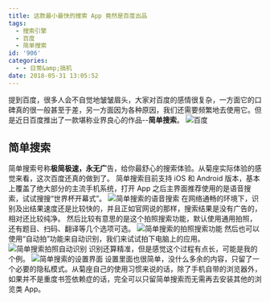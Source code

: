 ```yaml
---
title: 这款最小最快的搜索 App 竟然是百度出品
tags:
  - 搜索引擎
  - 百度
  - 简单搜索
id: '906'
categories:
  - - 日常&amp;搞机
date: 2018-05-31 13:05:52
---
```


提到百度，很多人会不自觉地皱皱眉头，大家对百度的感情很复杂，一方面它的口碑真的很一般甚至于差，另一方面因为各种原因，我们还需要频繁地去使用它。但是近日百度推出了一款堪称业界良心的作品--**简单搜索**。 ![百度](https://www.jubuzz.com/wp-content/uploads/2018/02/baidu-1-1.jpg)

## 简单搜索

简单搜索号称**极简极速，永无广**告，给你最舒心的搜索体验。从菊座实际体验的感觉来看，这次百度还真的做到了。 简单搜索目前支持 iOS 和 Android 版本，基本上覆盖了绝大部分的主流手机系统，打开 App 之后主界面推荐使用的是语音搜索，试试搜搜“世界杯开幕式”。 ![简单搜索的语音搜索](https://i.loli.net/2018/05/31/5b0f8079e8f9d.jpg) 在网络通畅的环境下，识别及出结果速度还是比较快的，并且正如官网说的那样，搜索结果是没有广告的，相对还比较纯净。 然后比较有意思的是这个拍照搜索功能，默认使用通用拍照，还有题目、扫码、翻译等几个选项可选。 ![简单搜索的拍照搜索功能](https://i.loli.net/2018/05/31/5b0f80c15dc17.png) 然后也可以使用“自动拍”功能来自动识别，我们来试试拍下电脑上的应用。 ![简单搜索拍照自动识别](https://i.loli.net/2018/05/31/5b0f8146dc835.png) 识别还算精准，但是感觉这个过程有点长，可能是我的个例。 ![简单搜索的设置界面](https://i.loli.net/2018/05/31/5b0f81f4bea49.png) 设置里面也很简单，没什么多余的内容，只留了一个必要的隐私模式。从菊座自己的使用习惯来说的话，除了手机自带的浏览器外，如果并不是重度书签依赖症的话，完全可以只留简单搜索而无需再去安装其他的浏览类 App。